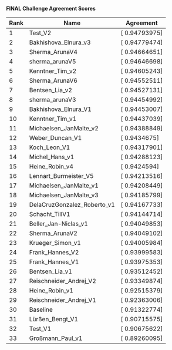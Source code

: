 **FINAL Challenge Agreement Scores**



|Rank|Name|Agreement|
|----|-----|---|
|1|Test_V2|[ 0.94793975]|
|2|Bakhishova_Elnura_v3|[ 0.94779474]|
|3|Sherma_ArunaV4|[ 0.94664651]|
|4|sherma_arunaV5|[ 0.94646698]|
|5|Kenntner_Tim_v2|[ 0.94605243]|
|6|Sherma_ArunaV6|[ 0.94552511]|
|7|Bentsen_Lia_v2|[ 0.94527131]|
|8|sherma_arunaV3|[ 0.94454992]|
|9|Bakhishova_Elnura_V1|[ 0.94453007]|
|10|Kenntner_Tim_v1|[ 0.94437039]|
|11|Michaelsen_JanMalte_v2|[ 0.94388849]|
|12|Weber_Duncan_V1|[ 0.9434675]|
|13|Koch_Leon_V1|[ 0.94317901]|
|14|Michel_Hans_v1|[ 0.94288123]|
|15|Heine_Robin_v4|[ 0.9424594]|
|16|Lennart_Burmeister_V5|[ 0.94213516]|
|17|Michaelsen_JanMalte_v1|[ 0.94208449]|
|18|Michaelsen_JanMalte_v3|[ 0.94185799]|
|19|DelaCruzGonzalez_Roberto_v1|[ 0.94167733]|
|20|Schacht_TillV1|[ 0.94144714]|
|21|Beller_Jan-Niclas_v1|[ 0.94049853]|
|22|Sherma_ArunaV2|[ 0.94049102]|
|23|Krueger_Simon_v1|[ 0.94005984]|
|24|Frank_Hannes_V2|[ 0.93999583]|
|25|Frank_Hannes_V1|[ 0.93975353]|
|26|Bentsen_Lia_v1|[ 0.93512452]|
|27|Reischneider_Andrej_V2|[ 0.93349874]|
|28|Heine_Robin_v1|[ 0.92515379]|
|29|Reischneider_Andrej_V1|[ 0.92363006]|
|30|Baseline|[ 0.91322774]|
|31|Lürßen_Bengt_V1|[ 0.90715575]|
|32|Test_V1|[ 0.90675622]|
|33|Großmann_Paul_v1|[ 0.89260095]|
